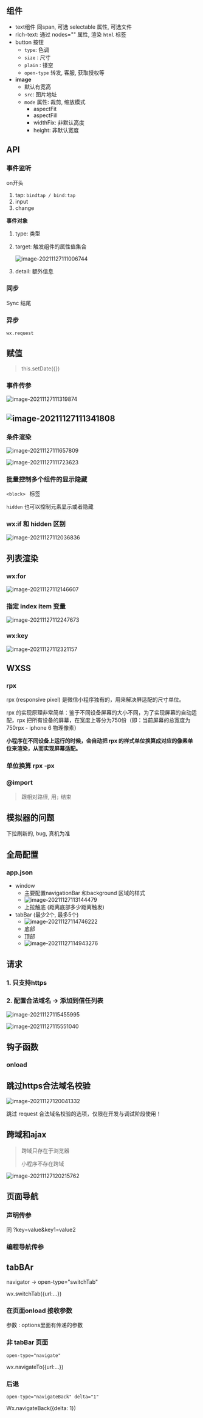 ## 组件

* text组件 同span, 可选 selectable 属性, 可选文件
* rich-text: 通过 nodes="" 属性, 渲染 `html` 标签
* button 按钮
  * `type`: 色调
  * `size` : 尺寸
  * `plain` : 镂空
  * `open-type` 转发, 客服, 获取授权等
* **image**
  * 默认有宽高
  * `src`: 图片地址
  * `mode` 属性: 裁剪, 缩放模式
    * aspectFit
    * aspectFill
    * widthFix: 非默认高度
    * height: 非默认宽度







## API

### 事件监听

on开头

1. tap: `bindtap / bind:tap`
2. input
3. change

**事件对象**

1. type: 类型

2. target: 触发组件的属性值集合

   ![image-20211127111006744](https://raw.githubusercontent.com/mannixchan/Pics/master/img/image-20211127111006744.png)

3. detail: 额外信息



### 同步

Sync 结尾



### 异步

`wx.request`





## 赋值

> this.setDate({})



### **事件传参**

![image-20211127111319874](https://raw.githubusercontent.com/mannixchan/Pics/master/img/image-20211127111319874.png)



## ![image-20211127111341808](https://raw.githubusercontent.com/mannixchan/Pics/master/img/image-20211127111341808.png)





### **条件渲染**

![image-20211127111657809](https://raw.githubusercontent.com/mannixchan/Pics/master/img/image-20211127111657809.png)



![image-20211127111723623](https://raw.githubusercontent.com/mannixchan/Pics/master/img/image-20211127111723623.png)

### **批量控制多个组件的显示隐藏**

`<block> ` 标签





`hidden` 也可以控制元素显示或者隐藏





### wx:if  和 hidden 区别

![image-20211127112036836](https://raw.githubusercontent.com/mannixchan/Pics/master/img/image-20211127112036836.png)





## 列表渲染

### wx:for

![image-20211127112146607](https://raw.githubusercontent.com/mannixchan/Pics/master/img/image-20211127112146607.png)



### 指定 index item 变量

![image-20211127112247673](https://raw.githubusercontent.com/mannixchan/Pics/master/img/image-20211127112247673.png)



### wx:key

![image-20211127112321157](https://raw.githubusercontent.com/mannixchan/Pics/master/img/image-20211127112321157.png)



## WXSS

### rpx

rpx (responsive pixel) 是微信小程序独有的，用来解决屏适配的尺寸单位。

rpx 的实现原理非常简单：鉴于不同设备屏幕的大小不同，为了实现屏幕的自动适配，rpx 把所有设备的屏幕，在宽度上等分为750份（即：当前屏幕的总宽度为750rpx - iphone 6 物理像素）

**小程序在不同设备上运行的时候，会自动把 rpx 的样式单位换算成对应的像素单位来渲染，从而实现屏幕适配。**



### 单位换算 rpx -px



### @import

> 跟相对路径, 用`;` 结束







## 模拟器的问题

下拉刷新的, bug, 真机为准



## 全局配置

### app.json

* window
  * 主要配置navigationBar 和background 区域的样式
  * ![image-20211127113144479](https://raw.githubusercontent.com/mannixchan/Pics/master/img/image-20211127113144479.png)
  * 上拉触底 (距离底部多少距离触发)
* tabBar (最少2个, 最多5个)
  * ![image-20211127114746222](https://raw.githubusercontent.com/mannixchan/Pics/master/img/image-20211127114746222.png)
  * 底部
  * 顶部
  * ![image-20211127114943276](https://raw.githubusercontent.com/mannixchan/Pics/master/img/image-20211127114943276.png)



## 请求

### 1. 只支持https

### 2. 配置合法域名 -> 添加到信任列表

![image-20211127115455995](https://raw.githubusercontent.com/mannixchan/Pics/master/img/image-20211127115455995.png)

![image-20211127115551040](https://raw.githubusercontent.com/mannixchan/Pics/master/img/image-20211127115551040.png)



## 钩子函数

### onload







## 跳过https合法域名校验

![image-20211127120041332](https://raw.githubusercontent.com/mannixchan/Pics/master/img/image-20211127120041332.png)



跳过 request 合法域名校验的选项，仅限在开发与调试阶段使用！





## 跨域和ajax

> 跨域只存在于浏览器
>
> 小程序不存在跨域

![image-20211127120215762](https://raw.githubusercontent.com/mannixchan/Pics/master/img/image-20211127120215762.png)







## 页面导航

### 声明传参

同 ?key=value&key1=value2

### 编程导航传参

## tabBAr

navigator -> open-type="switchTab"

wx.switchTab({url:...})



### 在页面onload 接收参数

参数 : options里面有传递的参数

### 非 tabBar 页面

`open-type="navigate"`

wx.navigateTo({url:...})



### 后退

`open-type="navigateBack" delta="1"`

Wx.navigateBack({delta: 1})